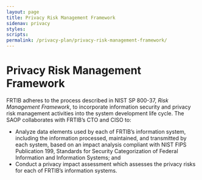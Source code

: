 ```yaml
---
layout: page
title: Privacy Risk Management Framework
sidenav: privacy
styles:
scripts:
permalink: /privacy-plan/privacy-risk-management-framework/
---
```

# Privacy Risk Management Framework

FRTIB adheres to the process described in NIST SP 800-37, *Risk Management Framework*, to incorporate information security and privacy risk management activities into the system development life cycle. The SAOP collaborates with FRTIB’s CTO and CISO to:

- Analyze data elements used by each of FRTIB’s information system, including the information processed, maintained, and transmitted by each system, based on an impact analysis compliant with NIST FIPS Publication 199, Standards for Security Categorization of Federal Information and Information Systems; and
- Conduct a privacy impact assessment which assesses the privacy risks for each of FRTIB’s information systems.

<!-- CONTENT END -->
